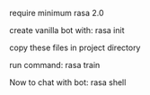 require minimum rasa 2.0 

create vanilla bot with: rasa init

copy these files in project directory

run command: rasa train

Now to chat with bot: rasa shell
